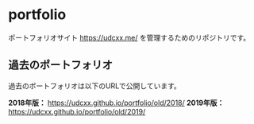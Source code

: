 # portfolio

ポートフォリオサイト https://udcxx.me/ を管理するためのリポジトリです。

## 過去のポートフォリオ

過去のポートフォリオは以下のURLで公開しています。

**2018年版：** https://udcxx.github.io/portfolio/old/2018/
**2019年版：** https://udcxx.github.io/portfolio/old/2019/